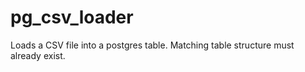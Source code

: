 # pg_csv_loader

Loads a CSV file into a postgres table.  Matching table structure must already exist.
